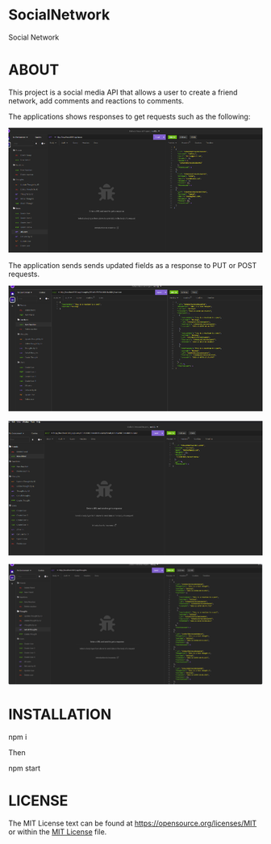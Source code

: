 # SocialNetwork

Social Network

# ABOUT

This project is a social media API that allows a user to create a friend network, add comments and reactions to comments.

The applications shows responses to get requests such as the following:

![Insomnia 1](./Assets/Insomnia1.png)

The application sends sends updated fields as a response to PUT or POST requests.

![Insomnia 2](./Assets/Insomnia2.png)

![Insomnia 3](./Assets/Insomnia3.png)

![Insomnia 4](./Assets/Insomnia4.png)

# INSTALLATION

npm i

Then

npm start

# LICENSE

The MIT License text can be found at https://opensource.org/licenses/MIT or within the <a href="./LICENSE">MIT License</a> file.
